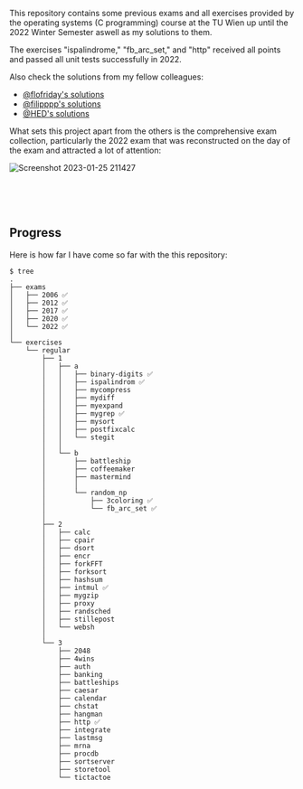 This repository contains some previous exams and all exercises provided by the operating systems (C programming) course at the TU Wien up until the 2022 Winter Semester aswell as my solutions to them.

The exercises "ispalindrome," "fb_arc_set," and "http" received all points and passed all unit tests successfully in 2022.

Also check the solutions from my fellow colleagues:

- [@flofriday's solutions](https://github.com/flofriday/OSUE-2020)
- [@filipppp's solutions](https://github.com/filipppp/OSUE-2021)
- [@HED's solutions](https://github.com/HED-GIT/TU_WIEN_BETRIEBSSYSTEME)

What sets this project apart from the others is the comprehensive exam collection, particularly the 2022 exam that was reconstructed on the day of the exam and attracted a lot of attention:

![Screenshot 2023-01-25 211427](https://user-images.githubusercontent.com/61852663/214799331-991ec7f6-a881-4857-9159-30f3cc0ac52d.png)

<br><br><br>

## Progress

Here is how far I have come so far with the this repository:

```
$ tree
.
├── exams
│   ├── 2006 ✅
│   ├── 2012 ✅
│   ├── 2017 ✅
│   ├── 2020 ✅
│   └── 2022 ✅
│
└── exercises
    └── regular
        ├── 1
        │   ├── a
        │   │   ├── binary-digits ✅
        │   │   ├── ispalindrom ✅
        │   │   ├── mycompress
        │   │   ├── mydiff
        │   │   ├── myexpand
        │   │   ├── mygrep ✅
        │   │   ├── mysort
        │   │   ├── postfixcalc
        │   │   └── stegit
        │   │
        │   └── b
        │       ├── battleship
        │       ├── coffeemaker
        │       ├── mastermind
        │       │
        │       └── random_np
        │           ├── 3coloring ✅
        │           └── fb_arc_set ✅
        │
        ├── 2
        │   ├── calc
        │   ├── cpair
        │   ├── dsort
        │   ├── encr
        │   ├── forkFFT
        │   ├── forksort
        │   ├── hashsum
        │   ├── intmul ✅
        │   ├── mygzip
        │   ├── proxy
        │   ├── randsched
        │   ├── stillepost
        │   └── websh
        │
        └── 3
            ├── 2048
            ├── 4wins
            ├── auth
            ├── banking
            ├── battleships
            ├── caesar
            ├── calendar
            ├── chstat
            ├── hangman
            ├── http ✅
            ├── integrate
            ├── lastmsg
            ├── mrna
            ├── procdb
            ├── sortserver
            ├── storetool
            └── tictactoe
```
